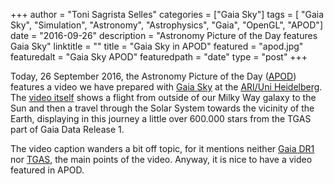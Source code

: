 +++
author = "Toni Sagrista Selles"
categories = ["Gaia Sky"]
tags = [ "Gaia Sky", "Simulation", "Astronomy", "Astrophysics", "Gaia", "OpenGL", "APOD"]
date = "2016-09-26"
description = "Astronomy Picture of the Day features Gaia Sky"
linktitle = ""
title = "Gaia Sky in APOD"
featured = "apod.jpg"
featuredalt = "Gaia Sky APOD"
featuredpath = "date"
type = "post"
+++

Today, 26 September 2016, the Astronomy Picture of the Day ([APOD](http://apod.nasa.gov/apod/ap160926.html)) features a video we have prepared with [Gaia Sky](https://zah.uni-heidelberg.de/gaia/outreach/gaiasky/) at the [ARI/Uni Heidelberg](https://zah.uni-heidelberg.de/zah-institutes/ari/). The [video itself](http://apod.nasa.gov/apod/ap160926.html) shows a flight from outside of our Milky Way galaxy to the Sun and then a travel through the Solar System towards the vicinity of the Earth, displaying in this journey a little over 600.000 stars from the TGAS part of Gaia Data Release 1.

The video caption wanders a bit off topic, for it mentions neither [Gaia DR1](http://www.cosmos.esa.int/web/gaia/dr1) nor [TGAS](http://www.cosmos.esa.int/web/gaia/iow_20150115), the main points of the video. Anyway, it is nice to have a video featured in APOD.
